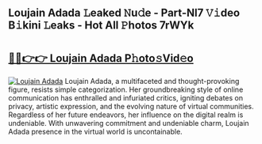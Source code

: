 ## Loujain Adada 𝙻eaked 𝙽u𝚍e - Part-Nl7 𝚅𝚒deo B𝚒kini 𝙻eaks - Hot All 𝙿hotos 7rWYk

# <h2><a href="http://ld1x07v.urlbe.top/?page=Loujain+Adada">🔗🔗👉👉 Loujain Adada P𝚑oto𝚜Vid𝚎o</a></h2>

[![Loujain Adada](https://i.imgur.com/eBuTRDB.gif)](http://ld1x07v.urlbe.top/?page=Loujain+Adada)
Loujain Adada, a multifaceted and thought-provoking figure, resists simple categorization. Her groundbreaking style of online communication has enthralled and infuriated critics, igniting debates on privacy, artistic expression, and the evolving nature of virtual communities. Regardless of her future endeavors, her influence on the digital realm is undeniable. With unwavering commitment and undeniable charm, Loujain Adada presence in the virtual world is uncontainable.
